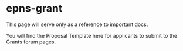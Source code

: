 # epns-grant

This page will serve only as a reference to important docs.

You will find the Proposal Template here for applicants to submit to the Grants forum pages.
